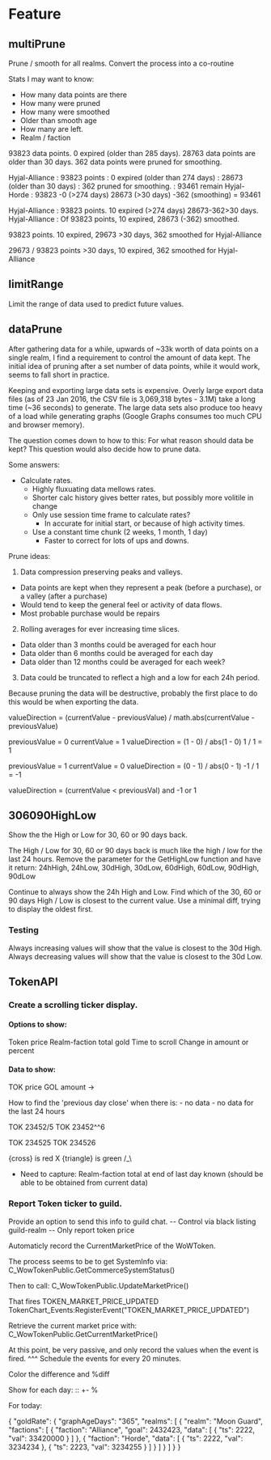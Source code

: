 # Feature

## multiPrune
Prune / smooth for all realms.
Convert the process into a co-routine

Stats I may want to know:
* How many data points are there
* How many were pruned
* How many were smoothed
* Older than smooth age
* How many are left.
* Realm / faction

93823 data points. 0 expired (older than 285 days).
28763 data points are older than 30 days.
362 data points were pruned for smoothing.

Hyjal-Alliance : 93823 points
               :     0 expired (older than 274 days)
               : 28673         (older than 30 days)
               :   362 pruned for smoothing.
               : 93461 remain
Hyjal-Horde    : 93823 -0 (>274 days) 28673 (>30 days) -362 (smoothing) = 93461

Hyjal-Alliance : 93823 points. 10 expired (>274 days) 28673-362>30 days.
Hyjal-Alliance : Of 93823 points, 10 expired, 28673 (-362) smoothed.

93823 points.  10 expired, 29673 >30 days, 362 smoothed for Hyjal-Alliance

29673 / 93823 points >30 days, 10 expired, 362 smoothed for Hyjal-Alliance





## limitRange
Limit the range of data used to predict future values.

## dataPrune
After gathering data for a while, upwards of ~33k worth of data points on a single realm,  I find a requirement to control the amount of data kept.
The initial idea of pruning after a set number of data points, while it would work, seems to fall short in practice.

Keeping and exporting large data sets is expensive.
Overly large export data files (as of 23 Jan 2016, the CSV file is 3,069,318 bytes - 3.1M) take a long time (~36 seconds) to generate.
The large data sets also produce too heavy of a load while generating graphs (Google Graphs consumes too much CPU and browser memory).



The question comes down to how to this: For what reason should data be kept?
This question would also decide how to prune data.

Some answers:
* Calculate rates.
  * Highly fluxuating data mellows rates.
  * Shorter calc history gives better rates, but possibly more volitile in change
  * Only use session time frame to calculate rates?
    * In accurate for initial start, or because of high activity times.
  * Use a constant time chunk (2 weeks, 1 month, 1 day)
    * Faster to correct for lots of ups and downs.

Prune ideas:
1. Data compression preserving peaks and valleys.
  * Data points are kept when they represent a peak (before a purchase), or a valley (after a purchase)
  * Would tend to keep the general feel or activity of data flows.
  * Most probable purchase would be repairs
2. Rolling averages for ever increasing time slices.
  * Data older than 3 months could be averaged for each hour
  * Data older than 6 months could be averaged for each day
  * Data older than 12 months could be averaged for each week?
3. Data could be truncated to reflect a high and a low for each 24h period.

Because pruning the data will be destructive, probably the first place to do this would be when exporting the data.



valueDirection = (currentValue - previousValue) / math.abs(currentValue - previousValue)

previousValue = 0
currentValue = 1
valueDirection = (1 - 0) / abs(1 - 0)
					1 / 1 = 1

previousValue = 1
currentValue = 0
valueDirection = (0 - 1) / abs(0 - 1)
					-1 / 1  = -1

valueDirection = (currentValue < previousVal) and -1 or 1



## 306090HighLow
Show the the High or Low for 30, 60 or 90 days back.

The High / Low for 30, 60 or 90 days back is much like the high / low for the last 24 hours.
Remove the parameter for the GetHighLow function and have it return:
24hHigh, 24hLow, 30dHigh, 30dLow, 60dHigh, 60dLow, 90dHigh, 90dLow

Continue to always show the 24h High and Low.
Find which of the 30, 60 or 90 days High / Low is closest to the current value.
Use a minimal diff, trying to display the oldest first.

### Testing
Always increasing values will show that the value is closest to the 30d High.
Always decreasing values will show that the value is closest to the 30d Low.



## TokenAPI


### Create a scrolling ticker display.

#### Options to show:
Token price
Realm-faction total gold
Time to scroll
Change in amount or percent

#### Data to show:
TOK price <direction icon> <change from previous day close>
GOL amount <direction icon> <change from previous day close> -> <Goal>

How to find the 'previous day close' when there is:
	- no data
	- no data for the last 24 hours

TOK 23452\/5
TOK 23452^^6

TOK 23452<green>5</green>
TOK 23452<red>6</red>

{cross} is red X
{triangle} is green /_\

- Need to capture:
Realm-faction total at end of last day known
	(should be able to be obtained from current data)

### Report Token ticker to guild.

Provide an option to send this info to guild chat.
	-- Control via black listing guild-realm
	-- Only report token price



Automaticly record the CurrentMarketPrice of the WoWToken.

The process seems to be to get SystemInfo via:
C_WowTokenPublic.GetCommerceSystemStatus()

Then to call:
C_WowTokenPublic.UpdateMarketPrice()

That fires TOKEN_MARKET_PRICE_UPDATED
TokenChart_Events:RegisterEvent("TOKEN_MARKET_PRICE_UPDATED")

Retrieve the current market price with:
C_WowTokenPublic.GetCurrentMarketPrice()

At this point, be very passive, and only record the values when the event is fired.
^^^  Schedule the events for every 20 minutes.

Color the difference and %diff

Show for each day:
<date> :: <dailyMin> <dailyMax> +-<dayChange> <dayChange percent>%

For today:






{
	"goldRate": {
		"graphAgeDays": "365",
		"realms": [
			{
				"realm": "Moon Guard",
				"factions": [
					{
						"faction": "Alliance",
						"goal": 2432423,
						"data": [
							{
								"ts": 2222,
								"val": 33420000
							}
						]
					}, {
						"faction": "Horde",
						"data": [
							{
								"ts": 2222,
								"val": 3234234
							},
							{
								"ts": 2223,
								"val": 3234255
							}
						]
					}
				]
			}
		]
	}
}